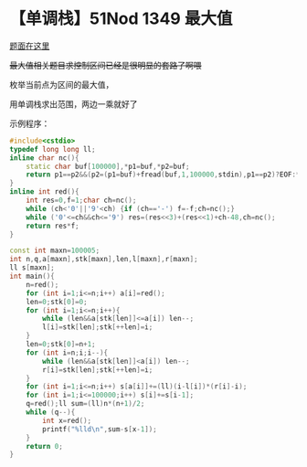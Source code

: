 # 【单调栈】51Nod 1349 最大值

[题面在这里](http://www.51nod.com/onlineJudge/questionCode.html#!problemId=1349)



~~最大值相关题目求控制区间已经是很明显的套路了啊喂~~

枚举当前点为区间的最大值，

用单调栈求出范围，两边一乘就好了



示例程序：

```C++
#include<cstdio>
typedef long long ll;
inline char nc(){
	static char buf[100000],*p1=buf,*p2=buf;
	return p1==p2&&(p2=(p1=buf)+fread(buf,1,100000,stdin),p1==p2)?EOF:*p1++;
}
inline int red(){
	int res=0,f=1;char ch=nc();
	while (ch<'0'||'9'<ch) {if (ch=='-') f=-f;ch=nc();}
	while ('0'<=ch&&ch<='9') res=(res<<3)+(res<<1)+ch-48,ch=nc();
	return res*f;
}

const int maxn=100005;
int n,q,a[maxn],stk[maxn],len,l[maxn],r[maxn];
ll s[maxn];
int main(){
	n=red();
	for (int i=1;i<=n;i++) a[i]=red();
	len=0;stk[0]=0;
	for (int i=1;i<=n;i++){
		while (len&&a[stk[len]]<=a[i]) len--;
		l[i]=stk[len];stk[++len]=i;
	}
	len=0;stk[0]=n+1;
	for (int i=n;i;i--){
		while (len&&a[stk[len]]<a[i]) len--;
		r[i]=stk[len];stk[++len]=i;
	}
	for (int i=1;i<=n;i++) s[a[i]]+=(ll)(i-l[i])*(r[i]-i);
	for (int i=1;i<=100000;i++) s[i]+=s[i-1];
	q=red();ll sum=(ll)n*(n+1)/2;
	while (q--){
		int x=red();
		printf("%lld\n",sum-s[x-1]);
	}
	return 0;
} 
```

